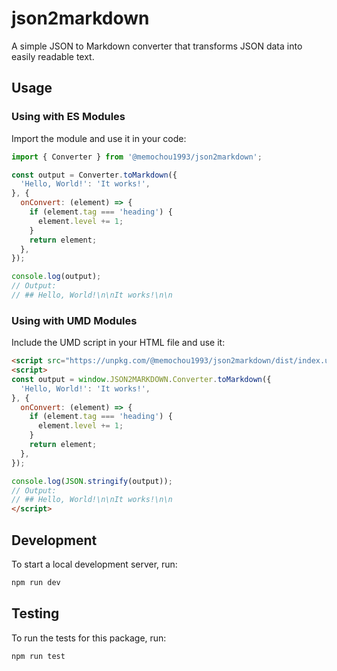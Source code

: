 # json2markdown

A simple JSON to Markdown converter that transforms JSON data into easily readable text.

## Usage

### Using with ES Modules

Import the module and use it in your code:

```js
import { Converter } from '@memochou1993/json2markdown';

const output = Converter.toMarkdown({
  'Hello, World!': 'It works!',
}, {
  onConvert: (element) => {
    if (element.tag === 'heading') {
      element.level += 1;
    }
    return element;
  },
});

console.log(output);
// Output:
// ## Hello, World!\n\nIt works!\n\n
```

### Using with UMD Modules

Include the UMD script in your HTML file and use it:

```html
<script src="https://unpkg.com/@memochou1993/json2markdown/dist/index.umd.js"></script>
<script>
const output = window.JSON2MARKDOWN.Converter.toMarkdown({
  'Hello, World!': 'It works!',
}, {
  onConvert: (element) => {
    if (element.tag === 'heading') {
      element.level += 1;
    }
    return element;
  },
});

console.log(JSON.stringify(output));
// Output:
// ## Hello, World!\n\nIt works!\n\n
</script>
```

## Development

To start a local development server, run:

```bash
npm run dev
```

## Testing

To run the tests for this package, run:

```bash
npm run test
```
